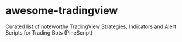 # awesome-tradingview
Curated list of noteworthy TradingView Strategies, Indicators and Alert Scripts for Trading Bots (PineScript)
